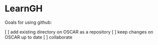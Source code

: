 # LearnGH

Goals for using github:

[ ] add existing directory on OSCAR as a repository
[ ] keep changes on OSCAR up to date 
[ ] collaborate


